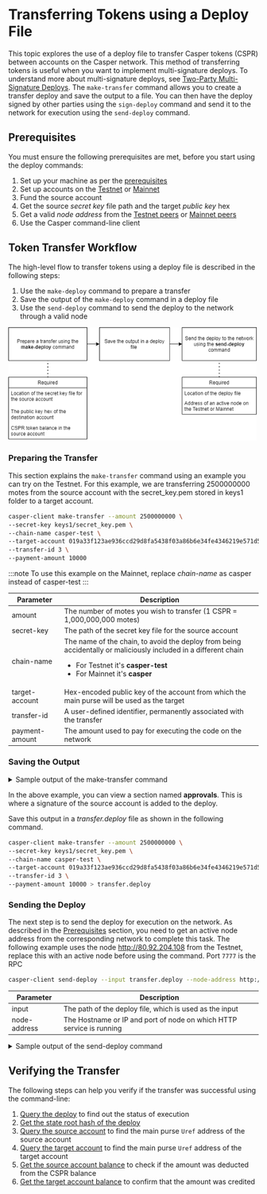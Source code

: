 # Transferring Tokens using a Deploy File

This topic explores the use of a deploy file to transfer Casper tokens (CSPR) between accounts on the Casper network. This method of transferring tokens is useful when you want to implement multi-signature deploys. To understand more about multi-signature deploys, see [Two-Party Multi-Signature Deploys](two-party-multi-sig.md). The `make-transfer` command allows you to create a transfer deploy and save the output to a file. You can then have the deploy signed by other parties using the `sign-deploy` command and send it to the network for execution using the `send-deploy` command.

## Prerequisites

You must ensure the following prerequisites are met, before you start using the deploy commands:

1.  Set up your machine as per the [prerequisites](setup.md)
2.  Set up accounts on the [Testnet](https://testnet.cspr.live/) or [Mainnet](https://cspr.live/)
1.  Fund the source account
2.  Get the source *secret key* file path and the target *public key* hex
3.  Get a valid *node address* from the [Testnet peers](https://testnet.cspr.live/tools/peers) or [Mainnet peers](https://cspr.live/tools/peers) 
4.  Use the Casper command-line client

## Token Transfer Workflow

The high-level flow to transfer tokens using a deploy file is described in the following steps:
1. Use the `make-deploy` command to prepare a transfer
2. Save the output of the `make-deploy` command in a deploy file
3. Use the `send-deploy` command to send the deploy to the network through a valid node

<img src="/static/image/workflow/deploy-flow.png" width="500" />

### Preparing the Transfer

This section explains the `make-transfer` command using an example you can try on the Testnet. For this example, we are transferring 2500000000 motes from the source account with the secret_key.pem stored in keys1 folder to a target account.  

```bash
casper-client make-transfer --amount 2500000000 \
--secret-key keys1/secret_key.pem \
--chain-name casper-test \
--target-account 019a33f123ae936ccd29d8fa5438f03a86b6e34fe4346219e571d5ac42cbff5be6 \
--transfer-id 3 \
--payment-amount 10000
```

:::note
To use this example on the Mainnet, replace *chain-name* as casper instead of casper-test
:::

| Parameter               | Description                                                                                                 |
| ----------------------- | ----------------------------------------------------------------------------------------------------------- |
| amount                  | The number of motes you wish to transfer (1 CSPR = 1,000,000,000 motes)        |
| secret-key              | The path of the secret key file for the source account          |
| chain-name              | The name of the chain, to avoid the deploy from being accidentally or maliciously included in a different chain <ul><li>For Testnet it's **casper-test**</li><li>For Mainnet it's **casper**</li></ul> |
| target-account          | Hex-encoded public key of the account from which the main purse will be used as the target    |
| transfer-id             | A user-defined identifier, permanently associated with the transfer |
| payment-amount          | The amount used to pay for executing the code on the network |


### Saving the Output

<details>
<summary>Sample output of the make-transfer command</summary>

```bash
{
  "hash": "34c4adbaa5493d9485637396a1a500657765ca35845bf15527be3149e5beb008",
  "header": {
    "account": "01e07110e92f554014ffdecc2582c999fcac7a9fbfad3ed7d8ae1cb14681f18a7b",
    "timestamp": "2021-10-27T11:16:59.592Z",
    "ttl": "30m",
    "gas_price": 1,
    "body_hash": "5f3f6f7ba595b95084173dc4f1052198ed9993847337c9d8a091226798d2f42a",
    "dependencies": [],
    "chain_name": "casper-test"
  },
  "payment": {
    "ModuleBytes": {
      "module_bytes": "",
      "args": [
        [
          "amount",
          {
            "cl_type": "U512",
            "bytes": "021027",
            "parsed": "10000"
          }
        ]
      ]
    }
  },
  "session": {
    "Transfer": {
      "args": [
        [
          "amount",
          {
            "cl_type": "U512",
            "bytes": "0400f90295",
            "parsed": "2500000000"
          }
        ],
        [
          "target",
          {
            "cl_type": {
              "ByteArray": 32
            },
            "bytes": "9c4dca7bcd384a081b7d014a6593bb27007a38d922d2693fa7999abd736d09b8",
            "parsed": "9c4dca7bcd384a081b7d014a6999bb27007a38d922d2693fa7800abd736d09b8"
          }
        ],
        [
          "id",
          {
            "cl_type": {
              "Option": "U64"
            },
            "bytes": "010300000000000000",
            "parsed": 3
          }
        ]
      ]
    }
  },
  "approvals": [
    {
      "signer": "01e07110e92f554014ffdecc2582c999fcac7a9fbfad3ed7d8ae1cb14681f18a7b",
      "signature": "01a2f5ce9f83898145e9db7c48d2da7b3af67e26759aeaab98f4ee244546ba132931e22aca83366a7aebf9b8e3fd5b8a8f4d73af21824d0b4906"
    }
  ]
}
```
</details>

In the above example, you can view a section named **approvals**. This is where a signature of the source account is added to the deploy. 

Save this output in a *transfer.deploy* file as shown in the following command.

```bash
casper-client make-transfer --amount 2500000000 \
--secret-key keys1/secret_key.pem \
--chain-name casper-test \
--target-account 019a33f123ae936ccd29d8fa5438f03a86b6e34fe4346219e571d5ac42cbff5be6 \
--transfer-id 3 \
--payment-amount 10000 > transfer.deploy
```

### Sending the Deploy

The next step is to send the deploy for execution on the network. As described in the [Prerequisites](deploy-transfer#prerequisites) section, you need to get an active node address from the corresponding network to complete this task. The following example uses the node http://80.92.204.108 from the Testnet, replace this with an active node before using the command. Port `7777` is the RPC

```bash
casper-client send-deploy --input transfer.deploy --node-address http://80.92.204.108:7777
```

| Parameter               | Description                                 |
| ----------------------- | ------------------------------------------- |
| input                   | The path of the deploy file, which is used as the input      |
| node-address            | The Hostname or IP and port of node on which HTTP service is running |

<details>
<summary>Sample output of the send-deploy command</summary>

```bash
{
  "id": 261147078494867680,
  "jsonrpc": "2.0",
  "result": {
    "api_version": "1.3.4",
    "deploy_hash": "87912f9ea859159dcf2f0554751ba0bce8b1df41f4b4339bc6de370d7734bdae"
  }
}
```
</details>

## Verifying the Transfer 

The following steps can help you verify if the transfer was successful using the command-line:
1. [Query the deploy](querying#querying-deploys) to find out the status of execution
2. [Get the state root hash of the deploy](transfer-workflow#state-root-hash) 
2. [Query the source account](transfer-workflow#query-the-source-account) to find the main purse `Uref` address of the source account
3. [Query the target account](transfer-workflow#query-the-target-account) to find the main purse `Uref` address of the target account
4. [Get the source account balance](transfer-workflow#get-source-account-balance) to check if the amount was deducted from the CSPR balance
5. [Get the target account balance](transfer-workflow#get-target-account-balance) to confirm that the amount was credited

